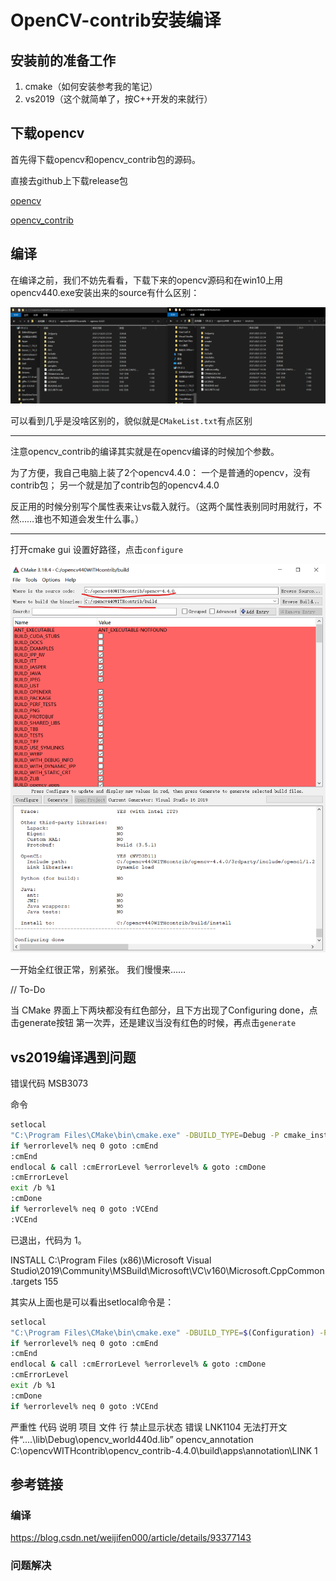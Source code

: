 # OpenCV-contrib安装编译

## 安装前的准备工作

1. cmake（如何安装参考我的笔记）
2. vs2019（这个就简单了，按C++开发的来就行）

## 下载opencv

首先得下载opencv和opencv_contrib包的源码。

直接去github上下载release包

[opencv](https://github.com/opencv/opencv/releases/tag/4.4.0)

[opencv_contrib](https://github.com/opencv/opencv_contrib/releases/tag/4.4.0)

## 编译

在编译之前，我们不妨先看看，下载下来的opencv源码和在win10上用opencv440.exe安装出来的source有什么区别：

![](./asset/opencv-source.png)

可以看到几乎是没啥区别的，貌似就是`CMakeList.txt`有点区别

----

注意opencv_contrib的编译其实就是在opencv编译的时候加个参数。

为了方便，我自己电脑上装了2个opencv4.4.0：
一个是普通的opencv，没有contrib包；
另一个就是加了contrib包的opencv4.4.0

反正用的时候分别写个属性表来让vs载入就行。（这两个属性表别同时用就行，不然……谁也不知道会发生什么事。）

----

打开cmake gui
设置好路径，点击`configure`

![](asset/opencv-cmake01.png)

一开始全红很正常，别紧张。
我们慢慢来……

// To-Do

当 CMake 界面上下两块都没有红色部分，且下方出现了Configuring done，点击generate按钮
第一次弄，还是建议当没有红色的时候，再点击`generate`

## vs2019编译遇到问题


错误代码	MSB3073	

命令
```bash
setlocal
"C:\Program Files\CMake\bin\cmake.exe" -DBUILD_TYPE=Debug -P cmake_install.cmake
if %errorlevel% neq 0 goto :cmEnd
:cmEnd
endlocal & call :cmErrorLevel %errorlevel% & goto :cmDone
:cmErrorLevel
exit /b %1
:cmDone
if %errorlevel% neq 0 goto :VCEnd
:VCEnd
```
已退出，代码为 1。	

INSTALL	C:\Program Files (x86)\Microsoft Visual Studio\2019\Community\MSBuild\Microsoft\VC\v160\Microsoft.CppCommon.targets	155	

其实从上面也是可以看出setlocal命令是：

```bash
setlocal
"C:\Program Files\CMake\bin\cmake.exe" -DBUILD_TYPE=$(Configuration) -P cmake_install.cmake
if %errorlevel% neq 0 goto :cmEnd
:cmEnd
endlocal & call :cmErrorLevel %errorlevel% & goto :cmDone
:cmErrorLevel
exit /b %1
:cmDone
if %errorlevel% neq 0 goto :VCEnd
```

严重性	代码	说明	项目	文件	行	禁止显示状态
错误	LNK1104	无法打开文件“..\..\lib\Debug\opencv_world440d.lib”	opencv_annotation	C:\opencvWITHcontrib\opencv_contrib-4.4.0\build\apps\annotation\LINK	1	

## 参考链接

### 编译

https://blog.csdn.net/weijifen000/article/details/93377143

### 问题解决


